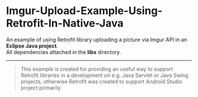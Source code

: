 # Imgur-Upload-Example-Using-Retrofit-In-Native-Java

An example of using Retrofit library uploading a picture via Imgur API in an **Eclipse Java project**.<br/>
All dependencies attached in the **libs** directory.<br/><hr/>

>This example is created for providing an useful way to support Retrofit libraries in a development on e.g. Java Servlet or Java Swing projects, otherwise Retrofit was created to support Android Studio project primarily.
